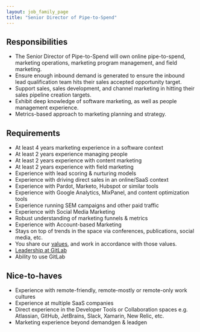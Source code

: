 ```yaml
---
layout: job_family_page
title: "Senior Director of Pipe-to-Spend"
---
```


## Responsibilities

- The Senior Director of Pipe-to-Spend will own online pipe-to-spend, marketing operations, marketing program management, and field marketing.
- Ensure enough inbound demand is generated to ensure the inbound lead qualification team hits their sales accepted opportunity target.
- Support sales, sales development, and channel marketing in hitting their sales pipeline creation targets.
- Exhibit deep knowledge of software marketing, as well as people management experience.
- Metrics-based approach to marketing planning and strategy.

## Requirements

- At least 4 years marketing experience in a software context
- At least 2 years experience managing people
- At least 2 years experience with content marketing
- At least 2 years experience with field marketing
- Experience with lead scoring & nurturing models
- Experience with driving direct sales in an online/SaaS context
- Experience with Pardot, Marketo, Hubspot or similar tools
- Experience with Google Analytics, MixPanel, and content optimization tools
- Experience running SEM campaigns and other paid traffic
- Experience with Social Media Marketing
- Robust understanding of marketing funnels & metrics
- Experience with Account-based Marketing
- Stays on top of trends in the space via conferences, publications, social media, etc.
- You share our [values](https://about.gitlab.com/handbook/values/), and work in accordance with those values.
- [Leadership at GitLab](https://about.gitlab.com/company/team/structure/#director-group)
- Ability to use GitLab

## Nice-to-haves

- Experience with remote-friendly, remote-mostly or remote-only work cultures
- Experience at multiple SaaS companies
- Direct experience in the Developer Tools or Collaboration spaces e.g. Atlassian, GitHub, JetBrains, Slack, Xamarin, New Relic, etc.
- Marketing experience beyond demandgen & leadgen
